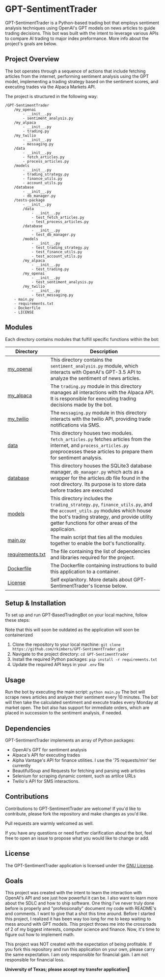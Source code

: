 # GPT-SentimentTrader

GPT-SentimentTrader is a Python-based trading bot that employs sentiment analysis techniques using OpenAI's GPT models on news articles to guide trading decisions. This bot was built with the intent to leverage various APIs to compare AI trading to major index preformance. More info about the project's goals are below.

## Project Overview

The bot operates through a sequence of actions that include fetching articles from the internet, performing sentiment analysis using the GPT model, implementing a trading strategy based on the sentiment scores, and executing trades via the Alpaca Markets API.

The project is structured in the following way:

```
/GPT-SentimentTrader
    /my_openai
        - __init__.py
        - sentiment_analysis.py
    /my_alpaca
        - __init__.py
        - trading.py
    /my_twilio
        - __init__.py
        - messaging.py
    /data
        - __init__.py
        - fetch_articles.py
        - process_articles.py
    /models
        - __init__.py
        - trading_strategy.py
        - finance_utils.py
        - account_utils.py
    /database
        - __init__.py
        - db_manager.py
    /tests-package
        - __init__.py
        /data
            - __init__.py
            - test_fetch_articles.py
            - test_process_articles.py
        /database
            - __init__.py
            - test_db_manager.py
        /models
            - __init__.py
            - test_trading_strategy.py
            - test_finance_utils.py
            - test_account_utils.py
        /my_alpaca
            - __init__.py
            - test_trading.py
        /my_openai
            - __init__.py
            - test_sentiment_analysis.py
        /my_twilio
            - __init__.py
            - test_messaging.py
    - main.py
    - requirements.txt 
    - Dockerfile
    - LICENSE
```
    
    
## Modules
Each directory contains modules that fulfill specific functions within the bot:

| Directory | Description |
|-----------|-------------|
| [my_openai](/my_openai)               | This directory contains the `sentiment_analysis.py` module, which interacts with OpenAI's GPT-3.5 API to analyze the sentiment of news articles. |
| [my_alpaca](/my_alpaca)               | The `trading.py` module in this directory manages all interactions with the Alpaca API. It is responsible for executing trading decisions made by the bot. |
| [my_twilio](/my_twilio)               | The `messaging.py` module in this directory interacts with the twilio API, providing trade notifications via SMS. |
| [data](/data)                         | This directory houses two modules. `fetch_articles.py` fetches articles from the internet, and `process_articles.py` preprocesses these articles to prepare them for sentiment analysis. |
| [database](/database)                 | This directory houses the SQLite3 database manager, `db_manager.py` which acts as a wrapper for the articles.db file found in the root directory. Its purpose is to store data before trades are executed  |
| [models](/models)                     | This directory includes the `trading_strategy.py`, `finance_utils.py`, and the `account_utils.py` modules which house the bot's trading strategy, and provide utility getter functions for other areas of the applicaion. |
| [main.py](/main.py)                   | The main script that ties all the modules together to enable the bot's functionality. |
| [requirements.txt](/requirements.txt) | The file containing the list of dependencies and libraries required for the project. |
| [Dockerfile](/Dockerfile)             | The Dockerfile containing instructions to build this application to a container. |
| [License](/LICENSE)                   | Self explanitory. More details about GPT-SentimentTrader's license below. |

## Setup & Installation

To set up and run GPT-BasedTradingBot on your local machine, follow these steps:

Note that this will soon be outdated as the application will soon be containerized

1. Clone the repository to your local machine: `git clone https://github.com/rkimbers/GPT-SentimentTrader.git`
2. Navigate to the project directory: `cd GPT-SentimentTrader`
3. Install the required Python packages: `pip install -r requirements.txt`
4. Update the required API keys in your `.env` file

## Usage

Run the bot by executing the main script: `python main.py` The bot will scrape news articles and analyze their sentiment every 10 minutes. The bot will then take the calculated sentiment and execute trades every Monday at market open. The bot also has support for immediate orders, which are placed in succession to the sentiment analysis, if needed.

## Dependencies

GPT-SentimentTrader implements an array of Python packages:

- OpenAI's GPT for sentiment analysis
- Alpaca's API for executing trades
- Alpha Vantage's API for finance utilities. I use the '75 requests/min' tier currently
- BeautifulSoup and Requests for fetching and parsing web articles
- Selenium for scraping dynamic content, such as artilce URLs
- Twilio's API for SMS interactions.


## Contributions 

Contributions to GPT-SentimentTrader are welcome! If you'd like to contribute, please fork the repository and make changes as you'd like. 

Pull requests are warmly welcomed as well.

If you have any questions or need further clarification about the bot, feel free to open an issue to propose what you would like to change or add.

## License

The GPT-SentimentTrader application is licensed under the [GNU License](/LICENSE).

## Goals

This project was created with the intent to learn the interaction with OpenAI's API and see just how powerful it can be. I also want to learn more about the SDLC and how to ship software. One thing I've never truly done before is properly and "professionally" document my code with README's and comments. I want to give that a shot this time around. Before I started this project, I realized it has been way too long for me to keep waiting to mess around with GPT models. This project throws me into the crossroads of 2 of my biggest interests, computer science and finance. Now, it's time to figure out how to implement math. 

This project was NOT created with the expectation of being profitable. If you fork this repository and run this application on your own, please carry the same expectation. I am only responsible for financial gain. I am not responsible for financial loss.

**University of Texas; please accept my transfer application🤘**

